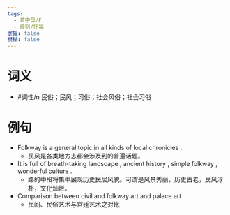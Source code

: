 ```yaml
---
tags:
  - 首字母/F
  - 级别/托福
掌握: false
模糊: false
---
```

# 词义
- #词性/n  民俗；民风；习俗；社会风俗；社会习俗
# 例句
- Folkway is a general topic in all kinds of local chronicles .
	- 民风是各类地方志都会涉及到的普遍话题。
- It is full of breath-taking landscape , ancient history , simple folkway , wonderful culture .
	- 路的中段将集中展现历史民居风貌。可谓是风景秀丽，历史古老，民风淳朴，文化灿烂。
- Comparison between civil and folkway art and palace art
	- 民间、民俗艺术与宫廷艺术之对比
